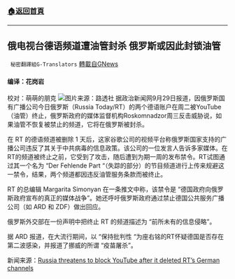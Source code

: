 ###  [:house:返回首頁](https://github.com/ourhimalayas/txt)
---


## 俄电视台德语频道遭油管封杀 俄罗斯或因此封锁油管
` 秘密翻譯組G-Translators` [轉載自GNews](https://gnews.org/zh-hans/1564020/)

#### 编译：花岗岩
校对：萌萌的朋克
![](https://assets.gnews.org/wp-content/uploads/2021/09/1-143.jpg)图片来源：路透社
据政治新闻网9月29日报道，因俄罗斯国有广播公司今日俄罗斯（Russia Today/RT）的两个德语账户在周二被YouTube（油管）终止，俄罗斯政府的媒体监督机构Roskomnadzor周三反击威胁说，如果油管不恢复被禁止的频道，它将在俄罗斯被封杀。

在 RT 的德语频道被删除 1 天后，这家谷歌公司的视频平台称俄罗斯国家支持的广播公司违反了其关于中共病毒的信息政策。该公司的一位发言人告诉多家媒体。在RT的频道被终止之前，它受到了攻击，随后遭到为期一周的发布禁令。RT试图通过其一个名为 “Der Fehlende Part “（失踪的部分）的节目频道进行上传来规避这一禁令，结果，两个频道都因违反油管服务条款而被终止。

RT 的总编辑 Margarita Simonyan 在一条推文中称，该禁令是 “德国政府向俄罗斯政府宣布的真正的媒体战争”。她还呼吁俄罗斯政府通过禁止德国公共服务广播公司（如 ARD 和 ZDF）做出回应。

俄罗斯外交部在一份声明中把终止 RT 的频道描述为 “前所未有的信息侵略”。

据 ARD 报道，在大流行期间，以 “保持批判性 “为座右铭的RT怀疑德国是否存在第二波感染，并报道了挪威的所谓 “疫苗屠杀”。

新闻来源：[Russia threatens to block YouTube after it deleted RT’s German channels](https://www.politico.eu/article/youtube-deletes-rt-germany-covid-19-misinformation/)
